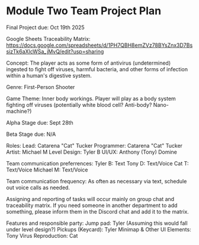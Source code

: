 # Module Two Team Project Plan

Final Project due: Oct 19th 2025

Google Sheets Traceability Matrix: https://docs.google.com/spreadsheets/d/1PH7QBH8emZVz78BYsZnx3D7BssizTk6aXlcWSa_jMvQ/edit?usp=sharing

Concept: The player acts as some form of antivirus (undetermined) ingested to fight off viruses, harmful bacteria, and other forms of infection within a human's digestive system.

Genre: First-Person Shooter

Game Theme: Inner body workings. Player will play as a body system fighting off viruses (potentially white blood cell? Anti-body? Nano-machine?)

Alpha Stage due: Sept 28th

Beta Stage due: N/A

Roles:
Lead: Catarena "Cat" Tucker 
Programmer: Catarena "Cat" Tucker
Artist: Michael M
Level Design: Tyler B
UI/UX: Anthony (Tony) Domine

Team communication preferrences:
Tyler B: Text
Tony D: Text/Voice
Cat T: Text/Voice
Michael M: Text/Voice

Team communication frequency:
As often as necessary via text, schedule out voice calls as needed.

Assigning and reporting of tasks will occur mainly on group chat and traceability matrix. If you need someone in another department to add something, please inform them in the Discord chat and add it to the matrix.

Features and responsible party:
Jump pad: Tyler (Assuming this would fall under level design?)
Pickups (Keycard): Tyler
Minimap & Other UI Elements: Tony
Virus Reproduction: Cat
